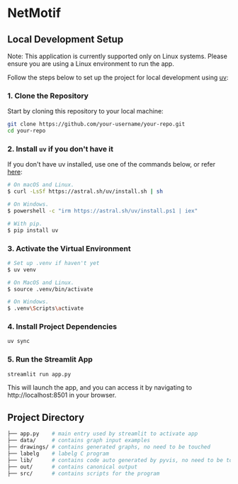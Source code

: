 # NetMotif

## Local Development Setup

Note: This application is currently supported only on Linux systems. Please ensure you are using a Linux environment to run the app.

Follow the steps below to set up the project for local development using [uv](https://github.com/astral-sh/uv):

### 1. Clone the Repository

Start by cloning this repository to your local machine:

```bash
git clone https://github.com/your-username/your-repo.git
cd your-repo
```

### 2. Install `uv` if you don't have it

If you don't have uv installed, use one of the commands below, or refer [here](https://github.com/astral-sh/uv?tab=readme-ov-file#installation):

```bash
# On macOS and Linux.
$ curl -LsSf https://astral.sh/uv/install.sh | sh

# On Windows.
$ powershell -c "irm https://astral.sh/uv/install.ps1 | iex"

# With pip.
$ pip install uv
```

### 3. Activate the Virtual Environment

```bash
# Set up .venv if haven't yet
$ uv venv

# On MacOS and Linux.
$ source .venv/bin/activate

# On Windows.
$ .venv\Scripts\activate
```

### 4. Install Project Dependencies

```bash
uv sync
```

### 5. Run the Streamlit App

```bash
streamlit run app.py
```

This will launch the app, and you can access it by navigating to http://localhost:8501 in your browser.


## Project Directory
```bash
├── app.py    # main entry used by streamlit to activate app
├── data/     # contains graph input examples
├── drawings/ # contains generated graphs, no need to be touched
├── labelg    # labelg C program
├── lib/      # contains code auto generated by pyvis, no need to be touched
├── out/      # contains canonical output
├── src/      # contains scripts for the program
```
